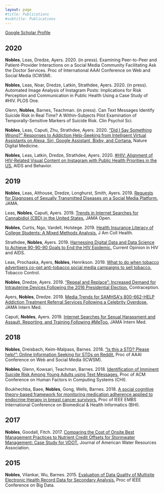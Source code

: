 ```yaml
---
layout: page
#title: Publications
#subtitle: Publications
---
```


[Google Scholar Profile](https://scholar.google.com/citations?user=Z3D7SpoAAAAJ&hl=en)

## 2020
**Nobles**, Leas, Dredze, Ayers. 2020. (in press). Examining Peer-to-Peer and Patient-Provider Interactions on a Social Media Community Facilitating Ask the Doctor Services. Proc of International AAAI Conference on Web and Social Media (ICWSM).

**Nobles**, Leas, Noar, Dredze, Latkin, Strathdee, Ayers. 2020. (in press). Automated Image Analysis of Instagram Posts: Implications for Risk Perception and Communication in Public Health Using a Case Study of #HIV. PLOS One.

Glenn, **Nobles**, Barnes, Teachman. (in press). Can Text Messages Identify Suicide Risk in Real Time? A Within-Subjects Pilot Examination of Temporally-Sensitive Markers of Suicide Risk. Clin Psychol Sci.

**Nobles**, Leas, Caputi, Zhu, Strathdee, Ayers. 2020. [“Did I Say Something Wrong?” Responses to Addiction Help-Seeking from Intelligent Virtual Assistants on Alexa, Siri, Google Assistant, Bixby, and Cortana.](https://www.nature.com/articles/s41746-019-0215-9) Nature Digital Medicine.

**Nobles**, Leas, Latkin, Dredze, Strathdee, Ayers. 2020. [#HIV: Alignment of HIV-Related Visual Content on Instagram with Public Health Priorities in the US.](https://link.springer.com/article/10.1007/s10461-019-02765-5) AIDS and Behavior.

## 2019
**Nobles**, Leas, Althouse, Dredze, Longhurst, Smith, Ayers. 2019. [Requests for Diagnoses of Sexually Transmitted Diseases on a Social Media Platform.](https://jamanetwork.com/journals/jama/fullarticle/2753884) JAMA.

Leas, **Nobles**, Caputi, Ayers. 2019. [Trends in Internet Searches for Cannabidiol (CBD) in the United States.](https://jamanetwork.com/journals/jamanetworkopen/fullarticle/2753393) JAMA Open.

**Nobles**, Curtis, Ngo, Vardell, Holstege. 2019. [Health Insurance Literacy of College Students: A Mixed Methods Analysis.](https://www.tandfonline.com/doi/abs/10.1080/07448481.2018.1486844) J Am Coll Health.

Strathdee, **Nobles**, Ayers. 2019. [Harnessing Digital Data and Data Science to Achieve 90-90-90 Goals to End the HIV Epidemic.](https://journals.lww.com/co-hivandaids/Citation/2019/11000/Harnessing_digital_data_and_data_science_to.8.aspx) Current Opinion in HIV and AIDS. 

Leas, Prochaska, Ayers, **Nobles**, Henrikson. 2019. [What to do when tobacco advertisers co-opt anti-tobacco social media campaigns to sell tobacco.](https://tobaccocontrol.bmj.com/content/early/2019/06/27/tobaccocontrol-2019-054993) Tobacco Control.

**Nobles**, Dredze, Ayers. 2019. [“Repeal and Replace”: Increased Demand for Intrauterine Devices Following the 2016 Presidential Election.](https://www.sciencedirect.com/science/article/abs/pii/S0010782418304852) Contraception.

Ayers, **Nobles**, Dredze. 2019. [Media Trends for SAMHSA's 800-662-HELP Addiction Treatment Referral Services Following a Celebrity Overdose.](https://jamanetwork.com/journals/jamainternalmedicine/article-abstract/2720125) JAMA Intern Med.

Caputi, **Nobles**, Ayers. 2019. [Internet Searches for Sexual Harassment and Assault, Reporting, and Training Following #MeToo.](https://jamanetwork.com/journals/jamainternalmedicine/article-abstract/2719193) JAMA Intern Med.

## 2018
**Nobles**, Dreisbach, Keim-Malpass, Barnes. 2018. [“Is this a STD? Please help!”: Online Information Seeking for STDs on Reddit.](https://www.ncbi.nlm.nih.gov/pmc/articles/PMC6460917/) Proc of AAAI Conference on Web and Social Media (ICWSM).

**Nobles**, Glenn, Kowsari, Teachman, Barnes. 2018. [Identification of Imminent Suicide Risk Among Young Adults using Text Messages.](https://dl.acm.org/citation.cfm?id=3173987) Proc of ACM Conference on Human Factors in Computing Systems (CHI).

Boukhechba, Baee, **Nobles**, Gong, Wells, Barnes. 2018. [A social cognitive theory-based framework for monitoring medication adherence applied to endocrine therapy in breast cancer survivors.](https://ieeexplore.ieee.org/document/8333422) Proc of IEEE EMBS International Conference on Biomedical & Health Informatics (BHI).

## 2017
**Nobles**, Goodall, Fitch. 2017. [Comparing the Cost of Onsite Best Management Practices to Nutrient Credit Offsets for Stormwater Management: Case Study for VDOT.](https://onlinelibrary.wiley.com/doi/abs/10.1111/1752-1688.12487) Journal of American Water Resources Association.

## 2015
**Nobles**, Vilankar, Wu, Barnes. 2015. [Evaluation of Data Quality of Multisite Electronic Health Record Data for Secondary Analysis.](https://ieeexplore.ieee.org/document/7364060) Proc of IEEE Conference on Big Data.
